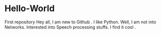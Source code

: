 # Hello-World
First repository
Hey all, I am new to Github . I like Python. Well, I am not into Networks. 
Interested into Speech processing stuffs. I find it cool . 
